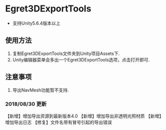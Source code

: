 # Egret3DExportTools
* 支持Unity5.6.4版本以上

## 使用方法
1. 复制Egret3DExportTools文件夹到Unity项目Assets下.
2. Unity编辑器菜单会多出一个Egret3DExportTools选项，点击打开即可.

## 注意事项
1. 导出NavMesh功能暂不支持.

### 2018/08/30 更新
【新增】增加导出资源到最新版本4.0
【新增】增加导出非透明光照材质
【新增】增加导出日志
【修复】文件名带有冒号引起的导出错误
